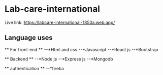 # Lab-care-international

Live link: https://labcare-international-1853a.web.app/


## Language uses

** For front-end **
--*Html and css
--*Javascript
--*React js
--*Bootstrap

** Backend **
--*Node js
--*Express js
--*Mongodb

** authentication **
--*fireba